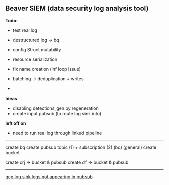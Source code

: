 Beaver SIEM (data security log analysis tool)
----
**Todo:**
- test real log
- destructured log -> bq

- config Struct mutability
- resource serialization
- fix name creation (inf loop issue)
- batching -> deduplication + writes
- 

**Ideas**
- disabling detections_gen.py regeneration
- create input pubsub (to route log sink into)

**left off on**
- need to run real log through linked pipeline

---
create bq
create pubsub topic (1) + subscription (2) (bq) (general)
create bucket

create crj -> bucket & pubsub 
create df -> bucket & pubsub

---

[gcp log sink logs not appearing in pubsub](https://stackoverflow.com/questions/68778305/gcp-log-router-sink-not-routing-logs-to-topic)